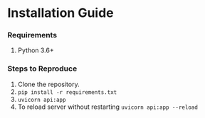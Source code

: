 # Installation Guide

### Requirements
1. Python 3.6+

### Steps to Reproduce
1. Clone the repository.
2. `pip install -r requirements.txt`
3. `uvicorn api:app`
4. To reload server without restarting
`uvicorn api:app --reload`